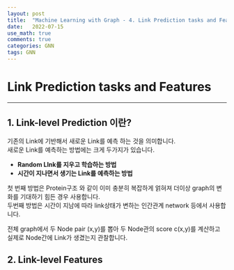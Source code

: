 ```yaml
---
layout: post
title:  "Machine Learning with Graph - 4. Link Prediction tasks and Features"
date:   2022-07-15
use_math: true
comments: true
categories: GNN
tags: GNN
---
```

# Link Prediction tasks and Features


---

## 1. Link-level Prediction 이란?  

기존의 Link에 기반해서 새로운 Link를 예측 하는 것을 의미합니다.  
새로운 Link를 예측하는 방법에는 크게 두가지가 있습니다.  

* **Random LInk를 지우고 학습하는 방법**  
* **시간이 지나면서 생기는 Link를 예측하는 방법**  

첫 번째 방법은 Protein구조 와 같이 이미 충분히 복잡하게 얽혀져 더이상 graph의 변화를 기대하기 힘든 경우 사용합니다.  
두번째 방법은 시간이 지남에 따라 link상태가 변하는 인간관계 network 등에서 사용합니다.  

전체 graph에서 두 Node pair (x,y)를 뽑아 두 Node관의 score c(x,y)를 계산하고 실제로 Node간에 Link가 생겼는지 관찰합니다.

## 2. Link-level Features



